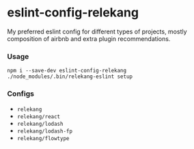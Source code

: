 # eslint-config-relekang
My preferred eslint config for different types of projects,
mostly composition of airbnb and extra plugin recommendations.

### Usage
```
npm i --save-dev eslint-config-relekang
./node_modules/.bin/relekang-eslint setup
```

### Configs
* `relekang`
* `relekang/react`
* `relekang/lodash`
* `relekang/lodash-fp`
* `relekang/flowtype`
